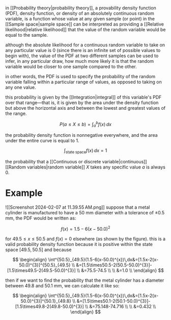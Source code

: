 in [[Probability theory|probability theory]], a provability density function (PDF), density function, or density of an absolutely continuous random variable, is a function whose value at any given sample (or point) in the [[Sample space|sample space]] can be interpreted as providing a [[Relative likelihood|relative likelihood]] that the value of the random variable would be equal to the sample.

although the absolute likelihood for a continuous random variable to take on any particular value is 0 (since there is an infinite set of possible values to begin with), the value of the PDF at two different samples can be used to infer, in any particular draw, how much more likely it is that the random variable would be closer to one sample compared to the other.

in other words, the PDF is used to specify the probability of the random variable falling within a particular range of values, as opposed to taking on any one value. 

this probability is given by the [[Integration|integral]] of this variable's PDF over that range—that is, it is given by the area under the density function but above the horizontal axis and between the lowest and greatest values of the range.

$$
P(a\leq X\leq b)=\int^{b}_{a}f(x)\,dx
$$

the probability density function is nonnegative everywhere, and the area under the entire curve is equal to 1.

$$
\int_\text{state space}f(x)\,dx=1
$$

the probability that a [[Continuous or discrete variable|continuous]] [[Random variables|random variable]] $X$ takes any specific value $a$ is always $0$.

# Example
![[Screenshot 2024-02-07 at 11.39.55 AM.png]]
suppose that a metal cylinder is manufactured to have a $50$ mm diameter with a tolerance of $\pm0.5$ mm, the PDF would be written as: 

$$
f(x)=1.5-6(x-50.0)^{2}
$$

for $49.5\leq x\leq50.5$ and $f(x)=0$ elsewhere (as shown by the figure). this is a valid probability density function because it is positive within the state space $[49.5,50.5]$ and because

$$
\begin{align}
\int^{50.5}_{49.5}(1.5-6(x-50.0)^{x})\,dx&=[1.5x-2(x-50.0)^{3}]^{50.5}_{49.5} \\
&=[1.5\times50.5-2(50.5-50.0)^{3}]-[1.5\times49.5-2(49.5-50.0)^{3}] \\
&=75.5-74.5 \\
\\
&=1.0 \\
\end{align}
$$

then if we want to find the probability that the metal cylinder has a diameter between $49.8$ and $50.1$ mm, we can calculate it like so:

$$
\begin{align}
\int^{50.5}_{49.5}(1.5-6(x-50.0)^{x})\,dx&=[1.5x-2(x-50.0)^{3}]^{50.1}_{49.8} \\
&=[1.5\times50.1-2(50.1-50.0)^{3}]-[1.5\times49.8-2(49.8-50.0)^{3}] \\
&=75.148-74.716 \\
\\
&=0.432 \\
\end{align}
$$
